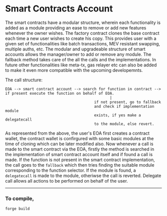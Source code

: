 # Smart Contracts Account

The smart contracts have a modular structure, wherein each functionality is added as a module providing an ease to remove or add new features whenever the owner wishes. The factory contract clones the base contract each time a new user wishes to create his copy. This provides user with a given set of functionalities like batch transactions, MEV resistant swapping, multiple auths, etc. The modular and upgradeable structure of smart accounts allows the manager/owner to add or remove any module. The fallback method takes care of the all the calls and the implementations.
In future other functionalities like meta-tx, gas relayer etc can also be added to make it even more compatible with the upcoming developemnts.

The call structure:

```
EOA --> smart contract account --> search for function in contract --> if present execute the function on behalf of EOA.
                                               |
                                        if not present, go to fallback
                                        and check if implementation module
                                        exists, if yes make a delegatecall
                                        to the module, else revert.
```

As represented from the above,
the user's EOA first creates a contract wallet, the contract wallet is confirgured with some basic modules at the time of cloning which can be later modified also. Now whenever a call is made to the smart contract via the EOA, firstly the method is searched in the implementation of smart contract account itself and if found a call is made. If the function is not present in the smart contract implementation, the call goes to the `fallback` which then tries finding the suitable module corresponding to the function selector. If the module is found, a `delegatecall` is made to the module, otheriwse the call is reverted. Delegate call allows all actions to be performed on behalf of the user.

___

### To compile,
```
forge build
```
